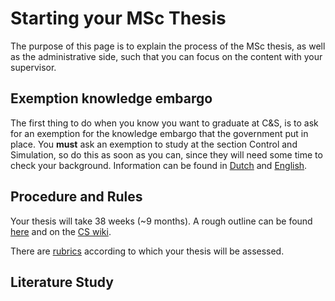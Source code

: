 # Starting your MSc Thesis

The purpose of this page is to explain the process of the MSc thesis, as well as the administrative side, such that you can focus on the content with your supervisor.

## Exemption knowledge embargo
The first thing to do when you know you want to graduate at C&S, is to ask for an exemption for the knowledge embargo that the government put in place.
You **must** ask an exemption to study at the section Control and Simulation, so do this as soon as you can, since they will need some time to check your background. Information can be found in [Dutch](https://www.rijksoverheid.nl/wetten-en-regelingen/productbeschrijvingen/ontheffing-kennisembargo-voor-bepaalde-technische-en-nucleaire-studies) and [English](https://www.government.nl/topics/secondary-vocational-education-mbo-and-higher-education/exemption-certain-engineering-or-nuclear-related-courses-of-study/request-a-knowledge-embargo-exemption-for-technical-and-nuclear-studies).

## Procedure and Rules

Your thesis will take 38 weeks (~9 months). A rough outline can be found [here](https://www.tudelft.nl/studenten/faculteiten/lr-studentenportal/onderwijs/master/thesis) and on the [CS wiki](https://cs.lr.tudelft.nl/education/msc-thesis-2/).

There are [rubrics](https://d1rkab7tlqy5f1.cloudfront.net/Studentenportal/Faculteitspecifiek/LR/Onderwijs/2.pdf) according to which your thesis will be assessed.

## Literature Study

